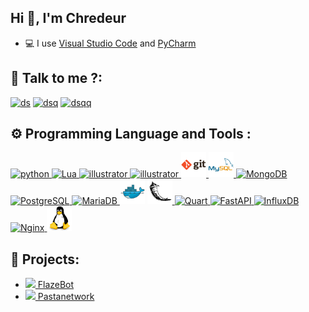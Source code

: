 ## Hi 👋, I'm Chredeur

- 💻 I use [Visual Studio Code](https://code.visualstudio.com/) and [PyCharm](https://www.jetbrains.com/fr-fr/pycharm/)

## 🔗 Talk to me ?:
<p align="left">
<a href="https://twitter.com/chredeur"><img src="https://i.imgur.com/zVwbWwf.png" alt="ds" width="37" height="37" /></a> 
<a href="https://www.youtube.com/channel/UCX0NdAg1vKdab4dDwXbaPwA"><img src="https://i.imgur.com/qZBU7AO.png" alt="dsq" width="37"  height="37" /></a> 
<a href="https://www.twitch.tv/chredeur"><img src="https://i.imgur.com/0pAkilW.png" alt="dsqq" width="37" height="37" /></a>
</p>

## ⚙️ Programming Language and Tools :

<p align="left"> 
  <a href="https://www.python.org/" target="_blank"> <img src="https://upload.wikimedia.org/wikipedia/commons/thumb/c/c3/Python-logo-notext.svg/1200px-Python-logo-notext.svg.png" alt="python" width="40" height="40"/> </a> 
  <a href="https://www.lua.org/" target="_blank"> <img src="https://upload.wikimedia.org/wikipedia/commons/thumb/c/cf/Lua-Logo.svg/1200px-Lua-Logo.svg.png" alt="Lua" width="40" height="40"/> </a> 
  <a href="https://www.javascript.com/" target="_blank"> <img src="https://upload.wikimedia.org/wikipedia/commons/thumb/9/99/Unofficial_JavaScript_logo_2.svg/1200px-Unofficial_JavaScript_logo_2.svg.png" alt="illustrator" width="40" height="40"/> </a> 
  <a href="https://www.java.com/" target="_blank"> <img src="https://upload.wikimedia.org/wikipedia/fr/2/2e/Java_Logo.svg" alt="illustrator" width="40" height="40"/> </a> 
  <a href="https://git-scm.com/" target="_blank"> <img src="https://github.com/devicons/devicon/blob/master/icons/git/git-original-wordmark.svg" title="Git" **alt="Git" width="40" height="40"/> </a>
  <a href="https://www.mysql.com/" target="_blank"> <img src="https://github.com/devicons/devicon/blob/master/icons/mysql/mysql-original-wordmark.svg" title="MySQL"  alt="MySQL" width="40" height="40"/> </a>
  <a href="https://www.mongodb.com/" target="_blank"> <img src="https://www.svgrepo.com/show/331488/mongodb.svg" title="MongoDB"  alt="MongoDB" width="40" height="40"/> </a>
  <a href="https://www.postgresql.org/" target="_blank"> <img src="https://upload.wikimedia.org/wikipedia/commons/thumb/2/29/Postgresql_elephant.svg/1200px-Postgresql_elephant.svg.png" title="PostgreSQL"  alt="PostgreSQL" width="40" height="40"/> </a>
  <a href="https://mariadb.org/" target="_blank"> <img src="https://developer.fedoraproject.org/static/logo/mariadb.png" title="MariaDB"  alt="MariaDB" width="40" height="40"/> </a>
  <a href="https://www.docker.com/" target="_blank"> <img src="https://github.com/devicons/devicon/blob/master/icons/docker/docker-original.svg" title="Docker"  alt="Dokcer" width="40" height="40"/></a>
  <a href="https://flask.palletsprojects.com/en/3.0.x/" target="_blank"> <img src="https://github.com/devicons/devicon/blob/master/icons/flask/flask-original.svg" title="Flask"  alt="Flask" width="40" height="40"/> </a>
  <a href="https://quart.palletsprojects.com/en/latest/" target="_blank"> <img src="https://pgjones.gitlab.io/quart/_static/logo_short.png" title="Quart"  alt="Quart" width="40" height="40"/> </a>
  <a href="https://fastapi.tiangolo.com/" target="_blank"> <img src="https://cdn.worldvectorlogo.com/logos/fastapi.svg" title="FastAPI"  alt="FastAPI" width="40" height="40"/> </a>
  <a href="https://www.influxdata.com/" target="_blank"> <img src="https://static-00.iconduck.com/assets.00/influxdb-icon-252x256-lkngj47t.png" title="InfluxDB"  alt="InfluxDB" width="40" height="40"/> </a>
  <a href="https://www.nginx.com/" target="_blank"> <img src="https://www.nginx.com/wp-content/uploads/2019/10/favicon-48x48.ico" title="Nginx"  alt="Nginx" width="40" height="40"/> </a>
  <img src="https://github.com/devicons/devicon/blob/master/icons/linux/linux-original.svg" title="Linux"  alt="Linux" width="40" height="40"/>
</p>

## 🚩 Projects:
- [<img src="https://flazebot.com/static/assets/img/Flaze_le_bot_no_background.png" width="24"/> FlazeBot](https://flazebot.com)
- [<img src="https://cdn.pastanetwork.com/others/Logo.png" width="24"/> Pastanetwork](https://www.pastanetwork.com/)

